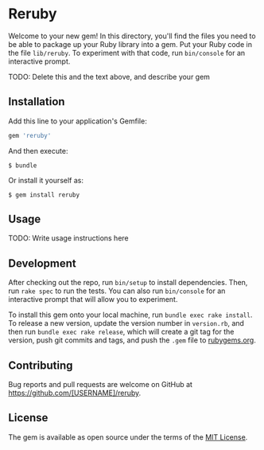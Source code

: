 # Reruby

Welcome to your new gem! In this directory, you'll find the files you need to be able to package up your Ruby library into a gem. Put your Ruby code in the file `lib/reruby`. To experiment with that code, run `bin/console` for an interactive prompt.

TODO: Delete this and the text above, and describe your gem

## Installation

Add this line to your application's Gemfile:

```ruby
gem 'reruby'
```

And then execute:

    $ bundle

Or install it yourself as:

    $ gem install reruby

## Usage

TODO: Write usage instructions here

## Development

After checking out the repo, run `bin/setup` to install dependencies. Then, run `rake spec` to run the tests. You can also run `bin/console` for an interactive prompt that will allow you to experiment.

To install this gem onto your local machine, run `bundle exec rake install`. To release a new version, update the version number in `version.rb`, and then run `bundle exec rake release`, which will create a git tag for the version, push git commits and tags, and push the `.gem` file to [rubygems.org](https://rubygems.org).

## Contributing

Bug reports and pull requests are welcome on GitHub at https://github.com/[USERNAME]/reruby.


## License

The gem is available as open source under the terms of the [MIT License](http://opensource.org/licenses/MIT).

